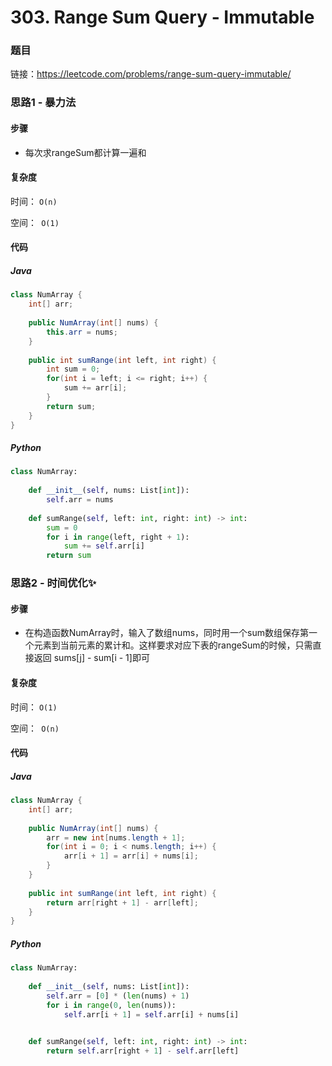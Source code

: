 # 303. Range Sum Query - Immutable

### 题目

链接：https://leetcode.com/problems/range-sum-query-immutable/



### 思路1 - 暴力法

#### 步骤

- 每次求rangeSum都计算一遍和



#### 复杂度

时间： `O(n)`

空间：` O(1)`



#### 代码

##### Java

```java
class NumArray {
    int[] arr;
    
    public NumArray(int[] nums) {
        this.arr = nums;
    }
    
    public int sumRange(int left, int right) {
        int sum = 0;
        for(int i = left; i <= right; i++) {
            sum += arr[i];
        }
        return sum;
    }
}
```



##### Python

```python
class NumArray:
    
    def __init__(self, nums: List[int]):
        self.arr = nums
        
    def sumRange(self, left: int, right: int) -> int:
        sum = 0
        for i in range(left, right + 1):
            sum += self.arr[i]
        return sum
```



### 思路2 - 时间优化✨

#### 步骤

- 在构造函数NumArray时，输入了数组nums，同时用一个sum数组保存第一个元素到当前元素的累计和。这样要求对应下表的rangeSum的时候，只需直接返回 sums[j] - sum[i - 1]即可
  

#### 复杂度

时间： `O(1)`

空间：` O(n)`



#### 代码

##### Java

```java
class NumArray {
    int[] arr;
    
    public NumArray(int[] nums) {
        arr = new int[nums.length + 1];
        for(int i = 0; i < nums.length; i++) {
            arr[i + 1] = arr[i] + nums[i];
        }
    }
    
    public int sumRange(int left, int right) {
        return arr[right + 1] - arr[left];
    }
}
```



##### Python

```python
class NumArray:
    
    def __init__(self, nums: List[int]):
        self.arr = [0] * (len(nums) + 1)
        for i in range(0, len(nums)):
            self.arr[i + 1] = self.arr[i] + nums[i] 
        

    def sumRange(self, left: int, right: int) -> int:
        return self.arr[right + 1] - self.arr[left]
```



